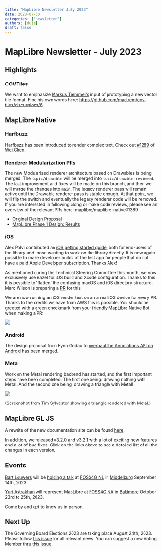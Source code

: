 ```yaml
---
title: "MapLibre Newsletter July 2023"
date: 2023-07-30
categories: ["newsletter"]
authors: [duje]
draft: false
---
```


# MapLibre Newsletter - July 2023

## Highlights

### COVTiles

We want to emphasize [Markus Tremmel's](https://github.com/mactrem) input of prototyping a new vector tile format. Find his own words here: https://github.com/mactrem/cov-tiles/discussions/6

## MapLibre Native

### Harfbuzz

Harfbuzz has been introduced to render complex text. Check out [#1289](https://github.com/maplibre/maplibre-native/pull/1289) of [Wei Chen](https://github.com/alanchenboy).

### Renderer Modularization PRs

The new Modularized renderer architecture based on Drawables is being merged. The `topic/drawable` will be merged into `topic/drawable-reviewed`. The last improvement and fixes will be made on this branch, and then we will merge the changes into `main`. The legacy renderer pass will remain active until the Drawable renderer pass is stable enough. At that point, we will flip the switch and eventually the legacy renderer code will be removed. If you are interested in following along or make code reviews, please see an overview of the relevant PRs here: maplibre/maplibre-native#1389

- [Original Design Proposal](https://github.com/maplibre/maplibre-native/blob/main/design-proposals/2022-10-27-rendering-modularization.md)
- [MapLibre Phase 1 Design: Results](https://docs.google.com/document/d/1QtsUgDyD-Rt1McvJFz7HbHvEKli3tRVfxdW7fLDF-g8/edit#heading=h.dwpgby211stb)

### iOS

Alex Polvi contributed an [iOS getting started guide](https://github.com/maplibre/maplibre-native/blob/main/platform/ios/README.md), both for end-users of the library and those wanting to work on the library directly. It is now again possible to make developer builds of the test app for people that do not have a paid Apple Developer subscription. Thanks Alex!

As mentioned during the Technical Steering Committee this month, we now exclusively use Bazel for iOS build and Xcode configuration. Thanks to this it is possible to 'flatten' the confusing macOS and iOS directory structure. Marc Wilson is preparing a [PR](https://github.com/maplibre/maplibre-native/pull/1393) for this

We are now running an iOS render test on an a real iOS device for every PR. Thanks to the credits we have from AWS this is possible. You should be greeted with a green checkmark from your friendly MapLibre Native Bot when making a PR:

<img src="https://user-images.githubusercontent.com/23352538/257043827-3ec7ea6b-8757-4fa8-b4c6-b43787e329aa.png" style="max-width: 100%; height: auto;">

### Android

The design proposal from Fynn Godau to [overhaul the Annotations API on Android](https://github.com/maplibre/maplibre-native/blob/main/design-proposals/2023-06-17-android-annotations.md) has been merged.

### Metal

Work on the Metal rendering backend has started, and the first important steps have been completed. The first one being: drawing nothing with Metal. And the second one being: drawing a triangle with Metal!

<img src="https://user-images.githubusercontent.com/23352538/257043837-0dc17470-e1e7-49d5-8042-890482671023.png" style="max-width: 100%; height: auto;">

(Screenshot from Tim Sylvester showing a triangle rendered with Metal.)

## MapLibre GL JS

A rewrite of the new documentation site can be found [here](https://maplibre.org/maplibre-gl-js/docs/).

In addition, we released [v3.2.0](https://github.com/maplibre/maplibre-gl-js/releases/tag/v3.2.0) and [v3.2.1](https://github.com/maplibre/maplibre-gl-js/releases/tag/v3.2.1) with a lot of exciting new features and a lot of bug fixes. Click on the links above to see a detailed list of all the changes in each version.

## Events

[Bart Louwers](https://github.com/louwers) will be [holding a talk](https://www.linkedin.com/feed/update/urn:li:ugcPost:7090276373935620096/) at [FOSS4G NL](https://foss4g.nl/) in [Middelburg](https://www.openstreetmap.org/search?query=Middelburg#map=13/51.5053/3.6178) September 14th, 2023.

[Yuri Astrakhan](https://github.com/nyurik) will represent MapLibre at [FOSS4G NA](https://foss4gna.org/) in [Baltimore](https://www.openstreetmap.org/search?query=Baltimore#map=12/39.2847/-76.6205) October 23rd to 25th, 2023.

Come by and get to know us in person.

## Next Up

The Governing Board Elections 2023 are taking place August 24th, 2023. Please follow [this issue](https://github.com/maplibre/maplibre/issues/298) for all relevant news. You can suggest a new Voting Member thru [this issue](https://github.com/maplibre/maplibre/issues/300).
